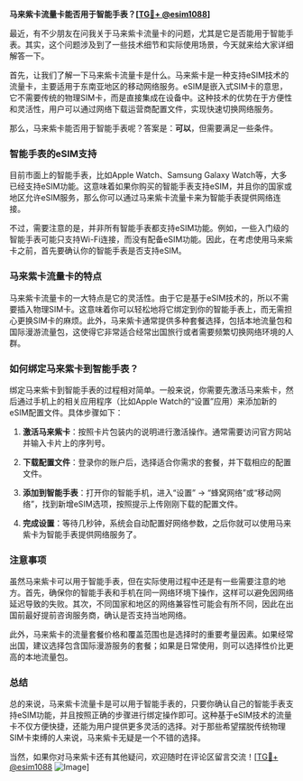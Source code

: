 **马来紫卡流量卡能否用于智能手表？[[TG💪+ @esim1088](https://t.me/s/esim1088)]**

最近，有不少朋友在问我关于马来紫卡流量卡的问题，尤其是它是否能用于智能手表。其实，这个问题涉及到了一些技术细节和实际使用场景，今天就来给大家详细解答一下。

首先，让我们了解一下马来紫卡流量卡是什么。马来紫卡是一种支持eSIM技术的流量卡，主要适用于东南亚地区的移动网络服务。eSIM是嵌入式SIM卡的意思，它不需要传统的物理SIM卡，而是直接集成在设备中。这种技术的优势在于方便性和灵活性，用户可以通过网络下载运营商配置文件，实现快速切换网络服务。

那么，马来紫卡能否用于智能手表呢？答案是：**可以**，但需要满足一些条件。

### 智能手表的eSIM支持

目前市面上的智能手表，比如Apple Watch、Samsung Galaxy Watch等，大多已经支持eSIM功能。这意味着如果你购买的智能手表支持eSIM，并且你的国家或地区允许eSIM服务，那么你可以通过马来紫卡流量卡来为智能手表提供网络连接。

不过，需要注意的是，并非所有智能手表都支持eSIM功能。例如，一些入门级的智能手表可能只支持Wi-Fi连接，而没有配备eSIM功能。因此，在考虑使用马来紫卡之前，首先要确认你的智能手表是否支持eSIM。

### 马来紫卡流量卡的特点

马来紫卡流量卡的一大特点是它的灵活性。由于它是基于eSIM技术的，所以不需要插入物理SIM卡。这意味着你可以轻松地将它绑定到你的智能手表上，而无需担心更换SIM卡的麻烦。此外，马来紫卡通常提供多种套餐选择，包括本地流量包和国际漫游流量包，这使得它非常适合经常出国旅行或者需要频繁切换网络环境的人群。

### 如何绑定马来紫卡到智能手表？

绑定马来紫卡到智能手表的过程相对简单。一般来说，你需要先激活马来紫卡，然后通过手机上的相关应用程序（比如Apple Watch的“设置”应用）来添加新的eSIM配置文件。具体步骤如下：

1. **激活马来紫卡**：按照卡片包装内的说明进行激活操作。通常需要访问官方网站并输入卡片上的序列号。
   
2. **下载配置文件**：登录你的账户后，选择适合你需求的套餐，并下载相应的配置文件。

3. **添加到智能手表**：打开你的智能手机，进入“设置” -> “蜂窝网络”或“移动网络”，找到新增eSIM选项，按照提示上传刚刚下载的配置文件。

4. **完成设置**：等待几秒钟，系统会自动配置好网络参数，之后你就可以使用马来紫卡为智能手表提供网络服务了。

### 注意事项

虽然马来紫卡可以用于智能手表，但在实际使用过程中还是有一些需要注意的地方。首先，确保你的智能手表和手机在同一网络环境下操作，这样可以避免因网络延迟导致的失败。其次，不同国家和地区的网络兼容性可能会有所不同，因此在出国前最好提前咨询服务商，确认是否支持当地网络。

此外，马来紫卡的流量套餐价格和覆盖范围也是选择时的重要考量因素。如果经常出国，建议选择包含国际漫游服务的套餐；如果是日常使用，则可以选择性价比更高的本地流量包。

### 总结

总的来说，马来紫卡流量卡是可以用于智能手表的，只要你确认自己的智能手表支持eSIM功能，并且按照正确的步骤进行绑定操作即可。这种基于eSIM技术的流量卡不仅方便快捷，还能为用户提供更多灵活的选择。对于那些希望摆脱传统物理SIM卡束缚的人来说，马来紫卡无疑是一个不错的选择。

当然，如果你对马来紫卡还有其他疑问，欢迎随时在评论区留言交流！[[TG💪+ @esim1088](https://t.me/s/esim1088) ![Image](https://i.postimg.cc/4NQfJmqS/Snipaste-2025-05-13-00-14-12.png)]